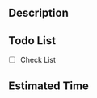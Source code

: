 ## Description

<!--어떤 기능인가요?-->

## Todo List

- [ ] Check List

## Estimated Time

<!-- 예상 소요시간적어주세요 -->
